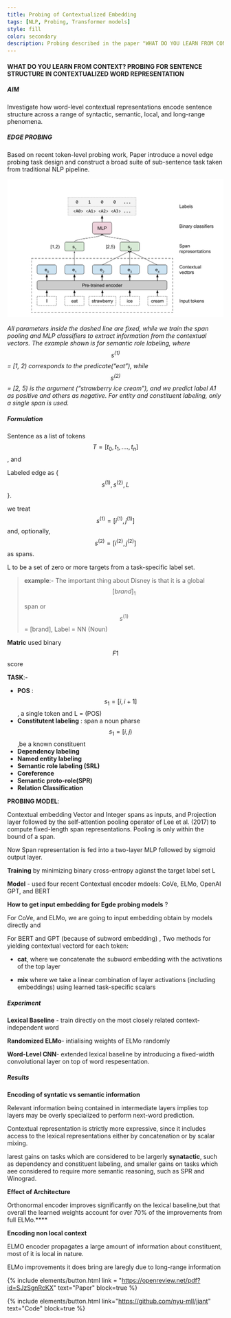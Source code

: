 ```yaml
---
title: Probing of Contextualized Embedding
tags: [NLP, Probing, Transformer models]
style: fill
color: secondary
description: Probing described in the paper "WHAT DO YOU LEARN FROM CONTEXT? PROBING FOR SENTENCE STRUCTURE IN CONTEXTUALIZED WORD REPRESENTATION"
---
```


#### WHAT DO YOU LEARN FROM CONTEXT? PROBING FOR SENTENCE STRUCTURE IN CONTEXTUALIZED WORD REPRESENTATION

##### AIM

Investigate how word-level contextual representations encode sentence structure across a range of syntactic, semantic, local, and long-range phenomena.

##### EDGE PROBING

Based on recent token-level probing work, Paper introduce a novel edge probing task design and construct a broad suite of sub-sentence task taken from traditional NLP pipeline.

![probing model architecture](https://raw.githubusercontent.com/tejasvaidhyadev/Portfolio/gh-pages/_images/probing%20model%20architecture.png)

*All parameters inside the dashed line are fixed, while we train the span pooling and MLP classifiers to extract information from the contextual vectors. The example shown is for semantic role labeling, where $$s^{(1)}$$ = [1, 2) corresponds to the predicate(“eat”), while $$s^{(2)}$$ = [2, 5) is the argument (“strawberry ice cream”), and we predict label A1 as positive and others as negative. For entity and constituent labeling, only a single span is used.*

##### Formulation

Sentence as a list of tokens $$T = [t_0, t_1,...., t_n]$$, and

Labeled edge as {$${ s^{(1)}, s^{(2)},L} $$}. 

we treat $$s^{(1)} = [i^{(1)},j^{(1)}]$$ and, optionally, $$s^{(2)} = [i^{(2)},j^{(2)}]$$ as spans.

L to be a set of zero or more targets from a task-specific label set.

> **example**:- The important thing about Disney is that it is a global $$[brand]_1$$
>
> span or $$s^{(1)}$$ = [brand], Label = NN (Noun)

**Matric** used binary $$F1$$ score

**TASK**:-

- **POS** : $$s_1 = [i,i+1]$$ , a single token  and L = (POS)
- **Constitutent labeling** : span a noun pharse  $$s_1 = [i,j)$$ ,be a known constituent 
- **Dependency labeling** 
- **Named entity labeling**
- **Semantic role labeling (SRL)**
- **Coreference**
- **Semantic proto-role(SPR)**
- **Relation Classification**

**PROBING MODEL**:

Contextual embedding Vector and Integer spans as inputs, and Projection layer followed by the self-attention pooling operator of Lee et al. (2017)  to compute fixed-length span representations. Pooling is only within the bound of a span.

Now Span representation is fed into a two-layer MLP followed by sigmoid output layer.

**Training** by minimizing binary cross-entropy agianst the target label set L

**Model** - used four recent Contextual encoder mdoels: CoVe, ELMo, OpenAI GPT, and BERT



**How to get input embedding for Egde probing models** ?

For CoVe, and ELMo, we are going to input embedding obtain by models directly and

For BERT and GPT (because of subword embedding) , Two methods for yielding contextual vectord for each token:

- **cat**, where we concatenate  the subword embedding with the activations of the top layer

- **mix** where we take a linear combination of layer activations (including embeddings) using learned task-specific scalars

##### Experiment

**Lexical Baseline** - train directly on the most closely related context-independent word

**Randomized ELMo**- intialising weights of ELMo randomly

**Word-Level CNN**- extended lexical baseline by introducing a fixed-width convolutional layer on top of word respesentation.

##### Results

**Encoding of syntatic vs semantic information**

Relevant information being contained in intermediate layers implies top layers may be overly specialized to perform next-word prediction.

Contextual representation is strictly more expressive, since it includes access to the lexical representations either by concatenation or by scalar mixing.

larest gains on tasks which are considered to be largerly **synatactic**, such as dependency and constituent labeling, and smaller gains on tasks which aee considered to require more semantic reasoning, such as SPR and Winograd.

**Effect of Architecture**

Orthonormal encoder improves significantly on the lexical baseline,but that overall the learned weights account for over 70% of the improvements from full ELMo.****

**Encoding non local context**

ELMO encoder propagates a large amount of information about constituent, most of it is local in nature.

ELMo improvements it does bring are laregly due to long-range information

{% include elements/button.html link = "https://openreview.net/pdf?id=SJzSgnRcKX" text="Paper" block=true %}

{% include elements/button.html link="https://github.com/nyu-mll/jiant" text="Code" block=true %}



